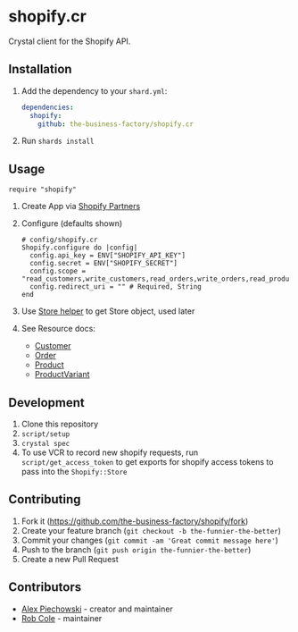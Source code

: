# shopify.cr

Crystal client for the Shopify API.

## Installation

1. Add the dependency to your `shard.yml`:

   ```yaml
   dependencies:
     shopify:
       github: the-business-factory/shopify.cr
   ```

2. Run `shards install`

## Usage

```crystal
require "shopify"
```

1. Create App via [Shopify Partners](https://partners.shopify.com/)
1. Configure (defaults shown)

   ```crystal
   # config/shopify.cr
   Shopify.configure do |config|
     config.api_key = ENV["SHOPIFY_API_KEY"]
     config.secret = ENV["SHOPIFY_SECRET"]
     config.scope = "read_customers,write_customers,read_orders,write_orders,read_products,write_products"
     config.redirect_uri = "" # Required, String
   end
   ```

1. Use [Store helper](https://the-business-factory.github.io/shopify.cr/Shopify/Store.html)
   to get Store object, used later
1. See Resource docs:

   - [Customer](https://the-business-factory.github.io/shopify.cr/Shopify/Customer.html)
   - [Order](https://the-business-factory.github.io/shopify.cr/Shopify/Order.html)
   - [Product](https://the-business-factory.github.io/shopify.cr/Shopify/Product.html)
   - [ProductVariant](https://the-business-factory.github.io/shopify.cr/Shopify/ProductVariant.html)

## Development

1. Clone this repository
1. `script/setup`
1. `crystal spec`
1. To use VCR to record new shopify requests, run `script/get_access_token` to get exports for shopify access tokens to pass into the `Shopify::Store`

## Contributing

1. Fork it (<https://github.com/the-business-factory/shopify/fork>)
2. Create your feature branch (`git checkout -b the-funnier-the-better`)
3. Commit your changes (`git commit -am 'Great commit message here'`)
4. Push to the branch (`git push origin the-funnier-the-better`)
5. Create a new Pull Request

## Contributors

- [Alex Piechowski](https://github.com/grepsedawk) - creator and maintainer
- [Rob Cole](https://github.com/robcole) - maintainer
